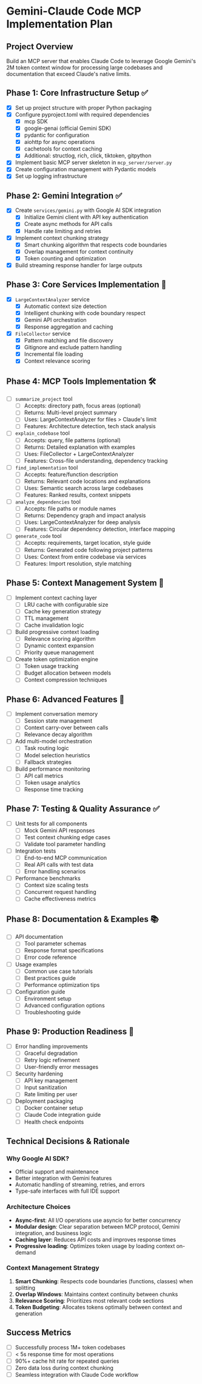 # Gemini-Claude Code MCP Implementation Plan

## Project Overview

Build an MCP server that enables Claude Code to leverage Google Gemini's 2M token context window for processing large codebases and documentation that exceed Claude's native limits.

## Phase 1: Core Infrastructure Setup ✅

- [x] Set up project structure with proper Python packaging
- [x] Configure pyproject.toml with required dependencies
  - [x] mcp SDK
  - [x] google-genai (official Gemini SDK)
  - [x] pydantic for configuration
  - [x] aiohttp for async operations
  - [x] cachetools for context caching
  - [x] Additional: structlog, rich, click, tiktoken, gitpython
- [x] Implement basic MCP server skeleton in `mcp_server/server.py`
- [x] Create configuration management with Pydantic models
- [x] Set up logging infrastructure

## Phase 2: Gemini Integration ✅

- [x] Create `services/gemini.py` with Google AI SDK integration
  - [x] Initialize Gemini client with API key authentication
  - [x] Create async methods for API calls
  - [x] Handle rate limiting and retries
- [x] Implement context chunking strategy
  - [x] Smart chunking algorithm that respects code boundaries
  - [x] Overlap management for context continuity
  - [x] Token counting and optimization
- [x] Build streaming response handler for large outputs

## Phase 3: Core Services Implementation 🔧

- [x] `LargeContextAnalyzer` service
  - [x] Automatic context size detection
  - [x] Intelligent chunking with code boundary respect
  - [x] Gemini API orchestration
  - [x] Response aggregation and caching
- [x] `FileCollector` service
  - [x] Pattern matching and file discovery
  - [x] Gitignore and exclude pattern handling
  - [x] Incremental file loading
  - [x] Context relevance scoring

## Phase 4: MCP Tools Implementation 🛠️

- [ ] `summarize_project` tool
  - [ ] Accepts: directory path, focus areas (optional)
  - [ ] Returns: Multi-level project summary
  - [ ] Uses: LargeContextAnalyzer for files > Claude's limit
  - [ ] Features: Architecture detection, tech stack analysis
- [ ] `explain_codebase` tool
  - [ ] Accepts: query, file patterns (optional)
  - [ ] Returns: Detailed explanation with examples
  - [ ] Uses: FileCollector + LargeContextAnalyzer
  - [ ] Features: Cross-file understanding, dependency tracking
- [ ] `find_implementation` tool
  - [ ] Accepts: feature/function description
  - [ ] Returns: Relevant code locations and explanations
  - [ ] Uses: Semantic search across large codebases
  - [ ] Features: Ranked results, context snippets
- [ ] `analyze_dependencies` tool
  - [ ] Accepts: file paths or module names
  - [ ] Returns: Dependency graph and impact analysis
  - [ ] Uses: LargeContextAnalyzer for deep analysis
  - [ ] Features: Circular dependency detection, interface mapping
- [ ] `generate_code` tool
  - [ ] Accepts: requirements, target location, style guide
  - [ ] Returns: Generated code following project patterns
  - [ ] Uses: Context from entire codebase via services
  - [ ] Features: Import resolution, style matching

## Phase 5: Context Management System 🧠

- [ ] Implement context caching layer
  - [ ] LRU cache with configurable size
  - [ ] Cache key generation strategy
  - [ ] TTL management
  - [ ] Cache invalidation logic
- [ ] Build progressive context loading
  - [ ] Relevance scoring algorithm
  - [ ] Dynamic context expansion
  - [ ] Priority queue management
- [ ] Create token optimization engine
  - [ ] Token usage tracking
  - [ ] Budget allocation between models
  - [ ] Context compression techniques

## Phase 6: Advanced Features 🎯

- [ ] Implement conversation memory
  - [ ] Session state management
  - [ ] Context carry-over between calls
  - [ ] Relevance decay algorithm
- [ ] Add multi-model orchestration
  - [ ] Task routing logic
  - [ ] Model selection heuristics
  - [ ] Fallback strategies
- [ ] Build performance monitoring
  - [ ] API call metrics
  - [ ] Token usage analytics
  - [ ] Response time tracking

## Phase 7: Testing & Quality Assurance ✅

- [ ] Unit tests for all components
  - [ ] Mock Gemini API responses
  - [ ] Test context chunking edge cases
  - [ ] Validate tool parameter handling
- [ ] Integration tests
  - [ ] End-to-end MCP communication
  - [ ] Real API calls with test data
  - [ ] Error handling scenarios
- [ ] Performance benchmarks
  - [ ] Context size scaling tests
  - [ ] Concurrent request handling
  - [ ] Cache effectiveness metrics

## Phase 8: Documentation & Examples 📚

- [ ] API documentation
  - [ ] Tool parameter schemas
  - [ ] Response format specifications
  - [ ] Error code reference
- [ ] Usage examples
  - [ ] Common use case tutorials
  - [ ] Best practices guide
  - [ ] Performance optimization tips
- [ ] Configuration guide
  - [ ] Environment setup
  - [ ] Advanced configuration options
  - [ ] Troubleshooting guide

## Phase 9: Production Readiness 🚀

- [ ] Error handling improvements
  - [ ] Graceful degradation
  - [ ] Retry logic refinement
  - [ ] User-friendly error messages
- [ ] Security hardening
  - [ ] API key management
  - [ ] Input sanitization
  - [ ] Rate limiting per user
- [ ] Deployment packaging
  - [ ] Docker container setup
  - [ ] Claude Code integration guide
  - [ ] Health check endpoints

## Technical Decisions & Rationale

### Why Google AI SDK?

- Official support and maintenance
- Better integration with Gemini features
- Automatic handling of streaming, retries, and errors
- Type-safe interfaces with full IDE support

### Architecture Choices

- **Async-first**: All I/O operations use asyncio for better concurrency
- **Modular design**: Clear separation between MCP protocol, Gemini integration, and business logic
- **Caching layer**: Reduces API costs and improves response times
- **Progressive loading**: Optimizes token usage by loading context on-demand

### Context Management Strategy

1. **Smart Chunking**: Respects code boundaries (functions, classes) when splitting
2. **Overlap Windows**: Maintains context continuity between chunks
3. **Relevance Scoring**: Prioritizes most relevant code sections
4. **Token Budgeting**: Allocates tokens optimally between context and generation

## Success Metrics

- [ ] Successfully process 1M+ token codebases
- [ ] < 5s response time for most operations
- [ ] 90%+ cache hit rate for repeated queries
- [ ] Zero data loss during context chunking
- [ ] Seamless integration with Claude Code workflow
